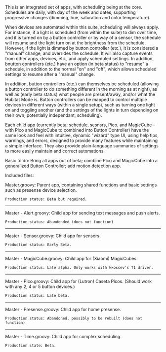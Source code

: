 This is an integrated set of apps, with scheduling being at the core. Schedules are daily, with day of the week and dates, supporting progressive changes (dimming, hue, saturation and color temperature).

When devices are automated within this suite, scheduling will always apply. For instance, if a light is scheduled (from within the suite) to dim over time, and it is turned on by a button controller or by way of a sensor, the schedule will resume and the light turn on at the brightness from the schedule. However, if the light is dimmed by button controller (etc.), it is considered a "manual" change, and overrides the schedule. It will also capture events from other apps, devices, etc., and apply scheduled settings. In addition, bnutton controllers (etc.) have an option (in beta status) to "resume" a schedule, in addition to the normal "on" and "off", which allows scheduled settings to resume after a "manual" change.

In addition, button controllers (etc.) can themselves be scheduled (allowing a button controller to do something different in the morning as at night), as well as (early beta status) what people are present/away, and/or what the Hubitat Mode is. Button controllers can be mapped to control multiple devices in different ways (within a single setup), such as turning one light on and toggling another (and the settings of the lights in turn depending on their own, potentially independant, scheduling).  

Each child app (currently beta: schedule, sesnsrs, Pico, and MagicCube - with Pico and MagicCube to combined into Button Controller) have the same look and feel with intuitive, dynamic "wizard" type UI, using help tips, warnings, and errors, designed to provide many features while maintaining a simple interface. They also provide plain-language summaries of settings to more easily maintain and correct automations.

Basic to do: Bring all apps out of beta; combine Pico and MagicCube into a generalized Button Controller; add motion detection app.

Included files:

Master.groovy:
	Parent app, containing shared functions and basic settings such as presense device selection.

	Production status: Beta but required.
------------------------------------------------
Master - Alert.groovy:
	Child app for sending text messages and push alerts.

	Production status: Abandonded (does not function)
------------------------------------------------
Master - Sensor.groovy:
	Child app for sensors.

	Production status: Early Beta.
------------------------------------------------
Master - MagicCube.groovy:
	Child app for (Xiaomi) MagicCubes.

	Production status: Late alpha. Only works with kkossev's T1 driver.
------------------------------------------------
Master - Pico.groovy:
	Child app for (Lutron) Caseta Picos. (Should work with any 2, 4 or 5 button devices.)

	Production status: Late beta.
------------------------------------------------
Master - Presense.groovy:
	Child app for home presense.

	Production status: Abandoned, possibly to be rebuilt (does not function)
------------------------------------------------
Master - Time.groovy:
	Child app for complex scheduling.

	Production state: Beta.
